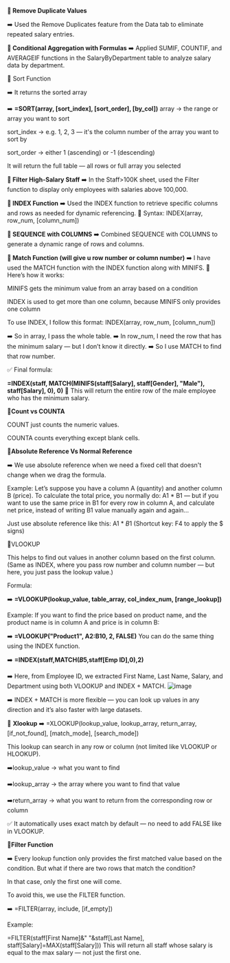 **🔹 Remove Duplicate Values**

➡️ Used the Remove Duplicates feature from the Data tab to eliminate repeated salary entries.

**🔸 Conditional Aggregation with Formulas**
➡️ Applied SUMIF, COUNTIF, and AVERAGEIF functions in the SalaryByDepartment table to analyze salary data by department.

🔹 Sort Function

➡️ It returns the sorted array

➡️ **=SORT(array, [sort_index], [sort_order], [by_col])**
array → the range or array you want to sort

sort_index → e.g. 1, 2, 3 — it's the column number of the array you want to sort by

sort_order → either 1 (ascending) or -1 (descending)

It will return the full table — all rows or full array you selected

**🔹 Filter High-Salary Staff**
➡️ In the Staff>100K sheet, used the Filter function to display only employees with salaries above 100,000.

**🔸 INDEX Function**
➡️ Used the INDEX function to retrieve specific columns and rows as needed for dynamic referencing.
🔧 Syntax: INDEX(array, row_num, [column_num])

**🔹 SEQUENCE with COLUMNS**
➡️ Combined SEQUENCE with COLUMNS to generate a dynamic range of rows and columns.

**🔸 Match Function (will give u row number or column number)**
➡️ I have used the MATCH function with the INDEX function along with MINIFS.
🧠 Here’s how it works:

MINIFS gets the minimum value from an array based on a condition

INDEX is used to get more than one column, because MINIFS only provides one column

To use INDEX, I follow this format:
INDEX(array, row_num, [column_num])

➡️ So in array, I pass the whole table.
➡️ In row_num, I need the row that has the minimum salary — but I don’t know it directly.
➡️ So I use MATCH to find that row number.

✅ Final formula:

**=INDEX(staff, MATCH(MINIFS(staff[Salary], staff[Gender], "Male"), staff[Salary], 0), 0)**
📌 This will return the entire row of the male employee who has the minimum salary.

**🔸Count vs COUNTA**

COUNT just counts the numeric values.

COUNTA counts everything except blank cells.

**🔸Absolute Reference Vs Normal Reference**

➡️ We use absolute reference when we need a fixed cell that doesn't change when we drag the formula.

Example:
Let’s suppose you have a column A (quantity) and another column B (price).
To calculate the total price, you normally do: A1 * B1 — but if you want to use the same price in B1 for every row in column A, and calculate net price, instead of writing B1 value manually again and again...

Just use absolute reference like this: A1 * $B$1
(Shortcut key: F4 to apply the $ signs)

🔸VLOOKUP

This helps to find out values in another column based on the first column.
(Same as INDEX, where you pass row number and column number — but here, you just pass the lookup value.)

Formula:


➡️ **=VLOOKUP(lookup_value, table_array, col_index_num, [range_lookup])**

Example:
If you want to find the price based on product name, and the product name is in column A and price is in column B:


➡️ **=VLOOKUP("Product1", A2:B10, 2, FALSE)**
You can do the same thing using the INDEX function.

➡️ **=INDEX(staff,MATCH($B$5,staff[Emp ID],0),2)**



➡️ Here, from Employee ID, we extracted First Name, Last Name, Salary, and Department using both VLOOKUP and INDEX + MATCH.
![image](https://github.com/user-attachments/assets/a6775d5e-3cec-498f-a279-5b830216dc22)



➡️ INDEX + MATCH is more flexible — you can look up values in any direction and it’s also faster with large datasets.

🔸 **Xlookup**
➡️ =XLOOKUP(lookup_value, lookup_array, return_array, [if_not_found], [match_mode], [search_mode])

This lookup can search in any row or column (not limited like VLOOKUP or HLOOKUP).

➡️lookup_value → what you want to find

➡️lookup_array → the array where you want to find that value

➡️return_array → what you want to return from the corresponding row or column

✅ It automatically uses exact match by default — no need to add FALSE like in VLOOKUP.

🔸**Filter Function**

➡️ Every lookup function only provides the first matched value based on the condition.
But what if there are two rows that match the condition?

In that case, only the first one will come.

To avoid this, we use the FILTER function.

➡️ =FILTER(array, include, [if_empty])

Example:

=FILTER(staff[First Name]&" "&staff[Last Name], staff[Salary]=MAX(staff[Salary]))
This will return all staff whose salary is equal to the max salary — not just the first one.


